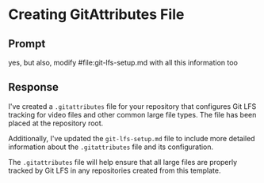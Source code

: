 # Creating GitAttributes File

## Prompt
yes, but also, modify #file:git-lfs-setup.md with all this information too

## Response
I've created a `.gitattributes` file for your repository that configures Git LFS tracking for video files and other common large file types. The file has been placed at the repository root.

Additionally, I've updated the `git-lfs-setup.md` file to include more detailed information about the `.gitattributes` file and its configuration.

The `.gitattributes` file will help ensure that all large files are properly tracked by Git LFS in any repositories created from this template.
